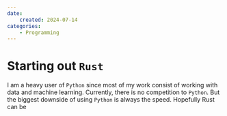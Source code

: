 ```yaml
---
date:
    created: 2024-07-14
categories:
    - Programming
---
```


# Starting out `Rust`

I am a heavy user of `Python` since most of my work consist of working with data and machine learning.
Currently, there is no competition to `Python`. But the biggest downside of using `Python` is always the speed.
Hopefully Rust can be 
